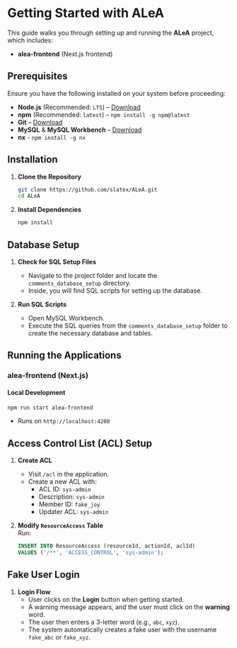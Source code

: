 # Getting Started with ALeA

This guide walks you through setting up and running the **ALeA** project, which includes:
- **alea-frontend** (Next.js frontend)

## Prerequisites  
Ensure you have the following installed on your system before proceeding:
- **Node.js** (Recommended: `LTS`) – [Download](https://nodejs.org/)
- **npm** (Recommended: `latest`) – `npm install -g npm@latest`
- **Git** – [Download](https://git-scm.com/)
- **MySQL** & **MySQL Workbench** – [Download](https://dev.mysql.com/downloads/)
- **nx** - `npm install -g nx`

## Installation  

1. **Clone the Repository**  
   ```sh
   git clone https://github.com/slatex/ALeA.git
   cd ALeA
   ```

2. **Install Dependencies**  
   ```sh
   npm install
   ```

## Database Setup

1. **Check for SQL Setup Files**
   - Navigate to the project folder and locate the `comments_database_setup` directory.
   - Inside, you will find SQL scripts for setting up the database.

2. **Run SQL Scripts**
   - Open MySQL Workbench.
   - Execute the SQL queries from the `comments_database_setup` folder to create the necessary database and tables.

## Running the Applications  

### alea-frontend (Next.js)  

#### Local Development  
```sh
npm run start alea-frontend
```
- Runs on `http://localhost:4200`  

## Access Control List (ACL) Setup  

1. **Create ACL**  
   - Visit `/acl` in the application.  
   - Create a new ACL with:
     - ACL ID: `sys-admin`
     - Description: `sys-admin`
     - Member ID: `fake_joy`
     - Updater ACL: `sys-admin`

2. **Modify `ResourceAccess` Table**  
   Run:  
   ```sql
   INSERT INTO ResourceAccess (resourceId, actionId, aclId)
   VALUES ('/**', 'ACCESS_CONTROL', 'sys-admin');
   ```

## Fake User Login

1. **Login Flow**  
   - User clicks on the **Login** button when getting started.
   - A warning message appears, and the user must click on the **warning** word.
   - The user then enters a 3-letter word (e.g., `abc`, `xyz`).
   - The system automatically creates a fake user with the username `fake_abc` or `fake_xyz`.
  
